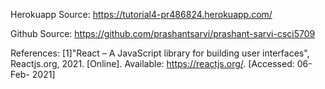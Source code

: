 Herokuapp Source:
https://tutorial4-pr486824.herokuapp.com/

Github Source:
https://github.com/prashantsarvi/prashant-sarvi-csci5709

References:
[1]"React – A JavaScript library for building user interfaces", Reactjs.org, 2021. [Online]. Available: https://reactjs.org/. [Accessed: 06- Feb- 2021]